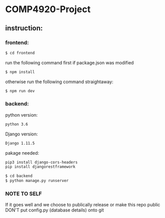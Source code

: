 # COMP4920-Project
## instruction:
### frontend:
```sh
$ cd frontend
```
run the following command first if package.json was modified
```sh
$ npm install
```
otherwise run the following command straightaway:
```sh
$ npm run dev
```

### backend:
python version:
```sh
python 3.6
```
Django version:
```sh
Django 1.11.5
```
pakage needed:
```sh
pip3 install django-cors-headers
pip install djangorestframework
```
```sh
$ cd backend 
$ python manage.py runserver
```

### NOTE TO SELF
If it goes well and we choose to publically release or make this repo public DON'T put config.py (database details) onto git
